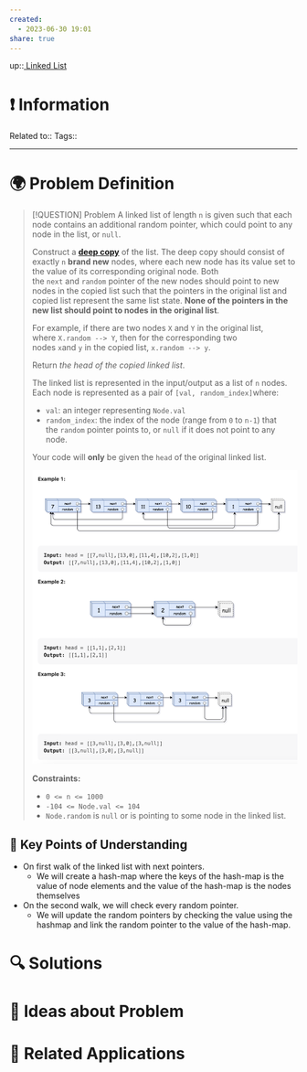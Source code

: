 ```yaml
---
created:
  - 2023-06-30 19:01
share: true
---
```


up::[ Linked List](NeetCode%20Index.md#^f40e13)

# ❗ Information
Related to:: 
Tags:: 

___
# 🌍 Problem Definition

> [!QUESTION] Problem
> A linked list of length `n` is given such that each node contains an additional random pointer, which could point to any node in the list, or `null`.
> 
> Construct a [**deep copy**](https://en.wikipedia.org/wiki/Object_copying#Deep_copy) of the list. The deep copy should consist of exactly `n` **brand new** nodes, where each new node has its value set to the value of its corresponding original node. Both the `next` and `random` pointer of the new nodes should point to new nodes in the copied list such that the pointers in the original list and copied list represent the same list state. **None of the pointers in the new list should point to nodes in the original list**.
> 
> For example, if there are two nodes `X` and `Y` in the original list, where `X.random --> Y`, then for the corresponding two nodes `x`and `y` in the copied list, `x.random --> y`.
> 
> Return _the head of the copied linked list_.
> 
> The linked list is represented in the input/output as a list of `n` nodes. Each node is represented as a pair of `[val, random_index]`where:
> 
> - `val`: an integer representing `Node.val`
> - `random_index`: the index of the node (range from `0` to `n-1`) that the `random` pointer points to, or `null` if it does not point to any node.
> 
> Your code will **only** be given the `head` of the original linked list.
>
> ![Pasted image 20230630190432.png](./40-referenceVAULTS/Resource%20Library/Images/Pasted%20image%2020230630190432.png)
> 
> **Constraints:**
> 
> - `0 <= n <= 1000`
> - `-104 <= Node.val <= 104`
> - `Node.random` is `null` or is pointing to some node in the linked list.

## 🔑 **Key Points of Understanding**
- On first walk of the linked list with next pointers.
	- We will create a hash-map where the keys of the hash-map is the value of node elements and the value of the hash-map is the nodes themselves
- On the second walk, we will check every random pointer.
	- We will update the random pointers by checking the value using the hashmap and link the random pointer to the value of the hash-map.

# 🔍 Solutions

# 🧠 Ideas about Problem

# 🔗 Related Applications

